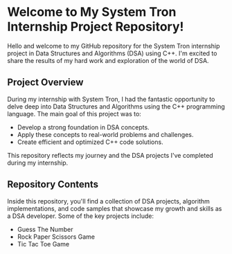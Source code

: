 # Welcome to My System Tron Internship Project Repository!

Hello and welcome to my GitHub repository for the System Tron internship project in Data Structures and Algorithms (DSA) using C++. I'm excited to share the results of my hard work and exploration of the world of DSA.

## Project Overview

During my internship with System Tron, I had the fantastic opportunity to delve deep into Data Structures and Algorithms using the C++ programming language. The main goal of this project was to:

- Develop a strong foundation in DSA concepts.
- Apply these concepts to real-world problems and challenges.
- Create efficient and optimized C++ code solutions.

This repository reflects my journey and the DSA projects I've completed during my internship.

## Repository Contents

Inside this repository, you'll find a collection of DSA projects, algorithm implementations, and code samples that showcase my growth and skills as a DSA developer. Some of the key projects include:

- Guess The Number
- Rock Paper Scissors Game
- Tic Tac Toe Game
